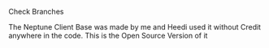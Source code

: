 Check Branches


The Neptune Client Base was made by me and Heedi used it without Credit anywhere in the code.
This is the Open Source Version of it
